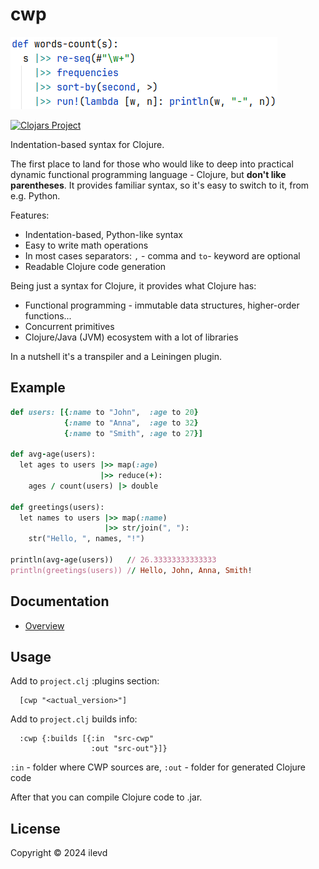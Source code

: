 # cwp

![alt words-count](doc/imgs/words-count.png)


[![Clojars Project](https://img.shields.io/clojars/v/org.clojars.ilevd/cwp.svg)](https://clojars.org/org.clojars.ilevd/cwp)

Indentation-based syntax for Clojure.

The first place to land for those who would like to deep into practical dynamic functional programming language - Clojure,
but **don't like parentheses**. It provides familiar syntax, so it's easy to switch to it, from e.g. Python.

Features:
* Indentation-based, Python-like syntax
* Easy to write math operations
* In most cases separators: `,` - comma and `to`- keyword are optional
* Readable Clojure code generation

Being just a syntax for Clojure, it provides what Clojure has:
* Functional programming - immutable data structures, higher-order functions...
* Concurrent primitives
* Clojure/Java (JVM) ecosystem with a lot of libraries

In a nutshell it's a transpiler and a Leiningen plugin.

## Example

```ruby
def users: [{:name to "John",  :age to 20}
            {:name to "Anna",  :age to 32}
            {:name to "Smith", :age to 27}]

def avg-age(users):
  let ages to users |>> map(:age)
                    |>> reduce(+):
    ages / count(users) |> double

def greetings(users):
  let names to users |>> map(:name)
                     |>> str/join(", "):
    str("Hello, ", names, "!")

println(avg-age(users))   // 26.33333333333333
println(greetings(users)) // Hello, John, Anna, Smith!

```

## Documentation
* [Overview](doc/overview.md)


## Usage

Add to `project.clj` :plugins section:
```edn
  [cwp "<actual_version>"]
```

Add to `project.clj` builds info:
```edn 
  :cwp {:builds [{:in  "src-cwp"
                  :out "src-out"}]}
```
`:in` - folder where CWP sources are,
`:out` - folder for generated Clojure code

After that you can compile Clojure code to .jar.


## License

Copyright © 2024 ilevd